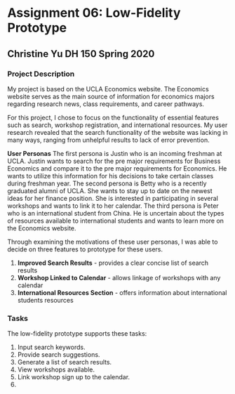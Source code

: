 # Assignment 06: Low-Fidelity Prototype
## Christine Yu DH 150 Spring 2020

### Project Description

My project is based on the UCLA Economics website. The Economics website serves as the main source of information for economics majors regarding research news, class requirements, and career pathways. 

For this project, I chose to focus on the functionality of essential features such as search, workshop registration, and international resources. My user research revealed that the search functionality of the website was lacking in many ways, ranging from unhelpful results to lack of error prevention.

**User Personas** The first persona is Justin who is an incoming freshman at UCLA. Justin wants to search for the pre major requirements for Business Economics and compare it to the pre major requirements for Economics. He wants to utilize this information for his decisions to take certain classes during freshman year. The second persona is Betty who is a recently graduated alumni of UCLA. She wants to stay up to date on the newest ideas for her finance position. She is interested in participating in several workshops and wants to link it to her calendar. The third persona is Peter who is an international student from China. He is uncertain about the types of resources available to international students and wants to learn more on the Economics website. 

Through examining the motivations of these user personas, I was able to decide on three features to prototype for these users. 
1. **Improved Search Results** - provides a clear concise list of search results 
2. **Workshop Linked to Calendar** - allows linkage of workshops with any calendar
3. **International Resources Section** - offers information about international students resources

### Tasks
The low-fidelity prototype supports these tasks:

1. Input search keywords. 
2. Provide search suggestions.
3. Generate a list of search results.
4. View workshops available. 
5. Link workshop sign up to the calendar. 
6. 
